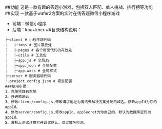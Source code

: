 ##功能
这是一款有趣的答题小游戏，包括双人匹配、单人挑战、排行榜等功能
##实现
一款基于wafer2方案的实时在线答题微信小程序游戏
* 前端：微信小程序
* 后端：koa+knex
##目录结构说明：
```
├─client # 小程序端代码
│   ├─imgs # 图片存放处
│   ├─pages # 各个页面代码的存放处
│   │─utils # 工具包
│   ├─app.js # 全局JS
│   ├─app.json # 全局配置
│   ├─app.wxss # 全局样式
├─server # 服务器端代码
└─project.config.json # 项目配置  
###使用步骤：
1、克隆项目到本地
2、开通腾讯云
3、修改client/config.js,修改请求地址为腾讯云解决方案分配的域名。修改appId为你的appId。
4、修改server/config.js,修改appId、appSecret为你自己的，默认的数据库密码为appId。
5、真机上测试注意打开调试默认，绕过域名检测。
